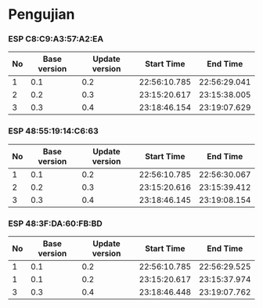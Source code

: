 # **Pengujian**


### ESP C8:C9:A3:57:A2:EA

| No | Base version | Update version | Start Time | End Time |
| --- | --- | --- | --- | --- |
| 1 | 0.1 | 0.2 | 22:56:10.785 | 22:56:29.041 |
| 2 | 0.2 | 0.3 | 23:15:20.617 | 23:15:38.005 |
| 3 | 0.3 | 0.4 | 23:18:46.154 | 23:19:07.629 |


### ESP 48:55:19:14:C6:63

| No | Base version | Update version | Start Time | End Time |
| --- | --- | --- | --- | --- |
| 1 | 0.1 | 0.2 | 22:56:10.785 | 22:56:30.067 |
| 2 | 0.2 | 0.3 | 23:15:20.616 | 23:15:39.412 |
| 3 | 0.3 | 0.4 | 23:18:46.145 | 23:19:08.154 |


### ESP 48:3F:DA:60:FB:BD

| No | Base version | Update version | Start Time | End Time |
| --- | --- | --- | --- | --- |
| 1 | 0.1 | 0.2 | 22:56:10.785 | 22:56:29.525 |
| 1 | 0.1 | 0.2 | 23:15:20.617 | 23:15:37.974 |
| 3 | 0.3 | 0.4 | 23:18:46.448 | 23:19:07.762 |